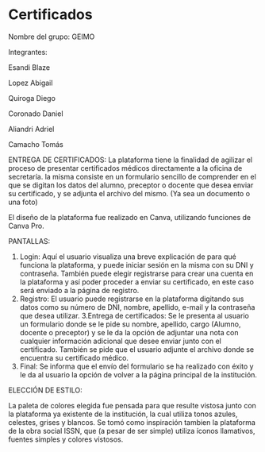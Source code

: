 # Certificados
Nombre del grupo: GEIMO

Integrantes:

  Esandi Blaze

  Lopez Abigail

  Quiroga Diego

  Coronado Daniel

  Aliandri Adriel

  Camacho Tomás

ENTREGA DE CERTIFICADOS:
  La plataforma tiene la finalidad de agilizar el proceso de presentar certificados médicos directamente a la oficina de secretaría.
la misma consiste en un formulario sencillo de comprender en el que se digitan los datos del alumno, preceptor o docente que desea
enviar su certificado, y se adjunta el archivo del mismo. (Ya sea un documento o una foto)

  El diseño de la plataforma fue realizado en Canva, utilizando funciones de Canva Pro.

PANTALLAS:
  1. Login: Aquí el usuario visualiza una breve explicación de para qué funciona la plataforma, y puede iniciar sesión en la misma
     con su DNI y contraseña. También puede elegir registrarse para crear una cuenta en la plataforma y así poder proceder a enviar
     su certificado, en este caso será enviado a la página de registro.
  2. Registro: El usuario puede registrarse en la plataforma digitando sus datos como su número de DNI, nombre, apellido, e-mail y
     la contraseña que desea utilizar.
  3.Entrega de certificados: Se le presenta al usuario un formulario donde se le pide su nombre, apellido, cargo (Alumno, docente
     o preceptor) y se le da la opción de adjuntar una nota con cualquier información adicional que desee enviar junto con el
     certificado. También se pide que el usuario adjunte el archivo donde se encuentra su certificado médico.
  4. Final: Se informa que el envío del formulario se ha realizado con éxito y le da al usuario la opción de volver a la página
     principal de la institución.

ELECCIÓN DE ESTILO: 

  La paleta de colores elegida fue pensada para que resulte vistosa junto con la plataforma ya existente de la institución, la cual
utiliza tonos azules, celestes, grises y blancos. Se tomó como inspiración tambien la plataforma de la obra social ISSN, que (a pesar
de ser simple) utiliza íconos llamativos, fuentes simples y colores vistosos.
